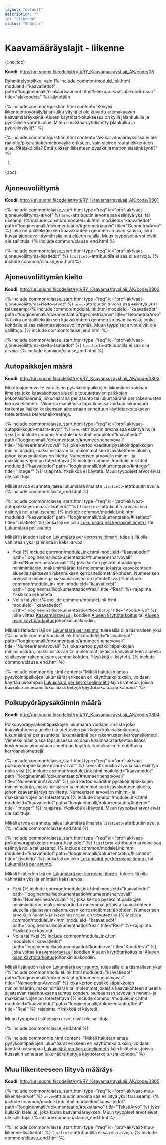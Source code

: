 ```yaml
---
layout: "default"
description: ""
id: "liikenne"
status: "Ehdotus"
---
```

# Kaavamääräyslajit - liikenne
{:.no_toc}

**Koodi**: <http://uri.suomi.fi/codelist/rytj/RY_KaavamaaraysLaji_AK/code/08>

Ryhmittelyotsikko, vain {% include common/moduleLink.html moduleId="kaavatiedot" path="looginenmalli/elinkaarisaannot.html#elinkaari-vaat-alakoodi-maar" title="alakoodeja" %} käytetään.

{% include common/question.html content="Kevyen liikenteen/pyöräily/jalankulku väyliä ei ole kuvattu asemakaavan kaavamääräyksinä. Alueen käyttötarkoituksessa on kyllä jalankululle ja pyöräilylle varattu alue. Miten ilmaistaan yhdistetty jalankulku ja pyöräilyväylä?" %}

{% include common/question.html content="AK-kaavamääräyksissä ei ole raitiotie/pikaraitiotie/metroväyliä erikseen, vain yleinen rautatieliikenteen alue. Pitäiskö olla? Entä julkisen liikenteen pysäkit ja metron sisäänkäynti?" %}

1. 
{:toc}

## Ajoneuvoliittymä
**Koodi**: <http://uri.suomi.fi/codelist/rytj/RY_KaavamaaraysLaji_AK/code/0801>

{% include common/clause_start.html type="req" id="prof-ak/vaat-ajoneuvoliittyma-arvot" %}
```arvo```-attribuutin arvona saa esiintyä yksi tai useampi {% include common/moduleLink.html moduleId="kaavatiedot" path="looginenmalli/dokumentaatio/#geometriaarvo" title="GeometriaArvo" %} joka on päällekkäin sen kaavakohteen geometrian osan kanssa, joka kuvaa ajoneuvoliittymän sijaintia alueen rajalla. Muun tyyppiset arvot eivät ole sallittuja.
{% include common/clause_end.html %}

{% include common/clause_start.html type="req" id="prof-ak/vaat-ajoneuvoliittyma-lisatiedot" %}
```lisatieto```-attribuutilla ei saa olla arvoja.
{% include common/clause_end.html %}

## Ajoneuvoliittymän kielto
**Koodi**: <http://uri.suomi.fi/codelist/rytj/RY_KaavamaaraysLaji_AK/code/0802>

{% include common/clause_start.html type="req" id="prof-ak/vaat-ajoneuvoliittyma-kielto-arvot" %}
```arvo```-attribuutin arvona saa esiintyä yksi tai useampi {% include common/moduleLink.html moduleId="kaavatiedot" path="looginenmalli/dokumentaatio/#geometriaarvo" title="GeometriaArvo" %} joka on päällekkäin sen kaavakohteen geometrian osan kanssa, jonka kohdalle ei saa rakentaa ajoneuvoliittymää. Muun tyyppiset arvot eivät ole sallittuja.
{% include common/clause_end.html %}

{% include common/clause_start.html type="req" id="prof-ak/vaat-ajoneuvoliittyma-kielto-lisatiedot" %}
```lisatieto```-attribuutilla ei saa olla arvoja.
{% include common/clause_end.html %}

## Autopaikkojen määrä
**Koodi**: <http://uri.suomi.fi/codelist/rytj/RY_KaavamaaraysLaji_AK/code/0803>

Moottoajoneuvoille varattujen pysäköintipaikkojen lukumäärä voidaan ilmaista joko kaavakohteen alueelle toteutettavien paikkojen kokonaismääränä, lukumääränä per asunto tai lukumääränä per rakennusten kerrosneliömetri. Viimeksi mainitussa tapauksessa voidaan lukumäärä tarkentaa lisäksi koskemaan ainoastaan annettuun käyttötarkoitukseen toteutettavia kerrosneliömetrejä.

{% include common/clause_start.html type="req" id="prof-ak/vaat-autopaikkojen-maara-arvot" %}
```arvo```-attribuutin arvona saa esiintyä nolla yksi {% include common/moduleLink.html moduleId="kaavatiedot" path="looginenmalli/dokumentaatio/#numeerinenarvovali" title="NumeerinenArvovali" %} joka kertoo vaaditun pysäköintipaikkojen minimimäärän, maksimimäärän tai molemmat sen kaavakohteen aluella, johon kaavamääräys on liitetty. Numeerisen arvovälin minimi- ja maksimiarvojen on toteutettava {% include common/moduleLink.html moduleId="kaavatiedot" path="looginenmalli/dokumentaatio/#integer" title="Integer" %}-rajapinta. Yksikköä ei käytetä. Muun tyyppiset arvot eivät ole sallittuja.

Mikäli arvoa ei anneta, tulee lukumäärä ilmaista ```lisätieto```-attribuutin avulla.
{% include common/clause_end.html %}

{% include common/clause_start.html type="req" id="prof-ak/vaat-autopaikkojen-maara-lisatiedot" %}
```lisatieto```-attribuutin arvoina saa esiintyä nolla tai useampi {% include common/moduleLink.html moduleId="kaavatiedot" path="looginenmalli/dokumentaatio/#lisatieto" title="Lisatieto" %} jonka laji on joko [Lukumäärä per kerrosneliömetri](http://uri.suomi.fi/codelist/rytj/RY_Lisatiedonlaji_AK/code/12), tai [Lukumäärä per asunto](http://uri.suomi.fi/codelist/rytj/RY_Lisatiedonlaji_AK/code/13).

Mikäli lisätiedon laji on [Lukumäärä per kerrosneliömetri](http://uri.suomi.fi/codelist/rytj/RY_Lisatiedonlaji_AK/code/12), tulee sillä olla vähintään yksi ja enintään kaksi arvoa:
*  Yksi {% include common/moduleLink.html moduleId="kaavatiedot" path="looginenmalli/dokumentaatio/#numeerinenarvovali" title="NumeerinenArvovali" %} joka kertoo pysäköintipaikkojen minimimäärän, maksimimäärän tai molemmat jokaista kaavakohteen alueella sijaitsevan rakennuksen kerrosneliömetriä kohden. Numeerisen arvovälin minimi- ja maksimiarvojen on toteutettava {% include common/moduleLink.html moduleId="kaavatiedot" path="looginenmalli/dokumentaatio/#real" title="Real" %}-rajapinta. Yksikköä ei käytetä.
* Nolla tai yksi {% include common/moduleLink.html moduleId="kaavatiedot" path="looginenmalli/dokumentaatio/#koodiarvo" title="KoodiArvo" %} joka viittaa [KaavamääraysLaji](http://uri.suomi.fi/codelist/rytj/RY_KaavamaaraysLaji_AK/code/01) koodien [Alueen käyttötarkoitus](http://uri.suomi.fi/codelist/rytj/RY_KaavamaaraysLaji_AK/code/01) tai [Alueen osan käyttötarkoitus](http://uri.suomi.fi/codelist/rytj/RY_KaavamaaraysLaji_AK/code/02) johonkin alakoodiin.

Mikäli lisätiedon laji on [Lukumäärä per asunto](http://uri.suomi.fi/codelist/rytj/RY_Lisatiedonlaji_AK/code/13), tulee sillä olla täsmälleen yksi {% include common/moduleLink.html moduleId="kaavatiedot" path="looginenmalli/dokumentaatio/#numeerinenarvovali" title="NumeerinenArvovali" %} joka kertoo pysäköintipaikkojen minimimäärän, maksimimäärän tai molemmat jokaista kaavakohteen alueella sijaitsevan rakennuksen asuntoa kohden. Yksikköä ei käytetä.
{% include common/clause_end.html %}

{% include common/tip.html content="Mikäli halutaan antaa pysyköintipaikojen lukumäärät erikseen eri käyttötarkoituksiin, voidaan käyttää useampaa [Lukumäärä per kerrosneliömetri](http://uri.suomi.fi/codelist/rytj/RY_Lisatiedonlaji_AK/code/12)-lajin lisätietoa, joissa kussakin annetaan lukumäärä tiettyjä käyttötarkoituksia kohden." %}

## Polkupyöräpysäköinnin määrä
**Koodi**: <http://uri.suomi.fi/codelist/rytj/RY_KaavamaaraysLaji_AK/code/0804>

Polkupyöräpysäköintipaikkojen lukumäärä voidaan ilmaista joko kaavakohteen alueelle toteutettavien paikkojen kokonaismääränä, lukumääränä per asunto tai lukumääränä per rakennusten kerrosneliömetri. Viimeksi mainitussa tapauksessa voidaan lukumäärä tarkentaa lisäksi koskemaan ainoastaan annettuun käyttötarkoitukseen toteutettavia kerrosneliömetrejä.

{% include common/clause_start.html type="req" id="prof-ak/vaat-polkupyorapaikkojen-maara-arvot" %}
```arvo```-attribuutin arvona saa esiintyä nolla yksi {% include common/moduleLink.html moduleId="kaavatiedot" path="looginenmalli/dokumentaatio/#numeerinenarvovali" title="NumeerinenArvovali" %} joka kertoo vaaditun pysäköintipaikkojen  minimimäärän, maksimimäärän tai molemmat sen kaavakohteen aluella, johon kaavamääräys on liitetty. Numeerisen arvovälin minimi- ja maksimiarvojen on toteutettava {% include common/moduleLink.html moduleId="kaavatiedot" path="looginenmalli/dokumentaatio/#integer" title="Integer" %}-rajapinta. Yksikköä ei käytetä. Muun tyyppiset arvot eivät ole sallittuja.

Mikäli arvoa ei anneta, tulee lukumäärä ilmaista ```lisätieto```-attribuutin avulla.
{% include common/clause_end.html %}

{% include common/clause_start.html type="req" id="prof-ak/vaat-polkupyorapaikkojen-maara-lisatiedot" %}
```lisatieto```-attribuutin arvoina saa esiintyä nolla tai useampi {% include common/moduleLink.html moduleId="kaavatiedot" path="looginenmalli/dokumentaatio/#lisatieto" title="Lisatieto" %} jonka laji on joko [Lukumäärä per kerrosneliömetri](http://uri.suomi.fi/codelist/rytj/RY_Lisatiedonlaji_AK/code/12), tai [Lukumäärä per asunto](http://uri.suomi.fi/codelist/rytj/RY_Lisatiedonlaji_AK/code/13).

Mikäli lisätiedon laji on [Lukumäärä per kerrosneliömetri](http://uri.suomi.fi/codelist/rytj/RY_Lisatiedonlaji_AK/code/12), tulee sillä olla vähintään yksi ja enintään kaksi arvoa:
*  Yksi {% include common/moduleLink.html moduleId="kaavatiedot" path="looginenmalli/dokumentaatio/#numeerinenarvovali" title="NumeerinenArvovali" %} joka kertoo pysäköintipaikkojen minimimäärän, maksimimäärän tai molemmat jokaista kaavakohteen alueella sijaitsevan rakennuksen kerrosneliömetriä kohden. Numeerisen arvovälin minimi- ja maksimiarvojen on toteutettava {% include common/moduleLink.html moduleId="kaavatiedot" path="looginenmalli/dokumentaatio/#real" title="Real" %}-rajapinta. Yksikköä ei käytetä.
* Nolla tai Yksi {% include common/moduleLink.html moduleId="kaavatiedot" path="looginenmalli/dokumentaatio/#koodiarvo" title="KoodiArvo" %} joka viittaa [KaavamääraysLaji](http://uri.suomi.fi/codelist/rytj/RY_KaavamaaraysLaji_AK/code/01) koodien [Alueen käyttötarkoitus](http://uri.suomi.fi/codelist/rytj/RY_KaavamaaraysLaji_AK/code/01) tai [Alueen osan käyttötarkoitus](http://uri.suomi.fi/codelist/rytj/RY_KaavamaaraysLaji_AK/code/02) johonkin alakoodiin.

Mikäli lisätiedon laji on [Lukumäärä per asunto](http://uri.suomi.fi/codelist/rytj/RY_Lisatiedonlaji_AK/code/13), tulee sillä olla täsmälleen yksi {% include common/moduleLink.html moduleId="kaavatiedot" path="looginenmalli/dokumentaatio/#numeerinenarvovali" title="NumeerinenArvovali" %} joka kertoo pysäköintipaikkojen minimimäärän, maksimimäärän tai molemmat jokaista kaavakohteen alueella sijaitsevan rakennuksen asuntoa kohden. Numeerisen arvovälin minimi- ja maksimiarvojen on toteutettava {% include common/moduleLink.html moduleId="kaavatiedot" path="looginenmalli/dokumentaatio/#real" title="Real" %}-rajapinta. Yksikköä ei käytetä.

Muun tyyppiset lisätietojen arvot eivät ole sallittuja.

{% include common/clause_end.html %}

{% include common/tip.html content="Mikäli halutaan antaa pysyköintipaikojen lukumäärät erikseen eri käyttötarkoituksiin, voidaan käyttää useampaa [Lukumäärä per kerrosneliömetri](http://uri.suomi.fi/codelist/rytj/RY_Lisatiedonlaji_AK/code/12)-lajin lisätietoa, joissa kussakin annetaan lukumäärä tiettyjä käyttötarkoituksia kohden." %}

## Muu liikenteeseen liityvä määräys
**Koodi**: <http://uri.suomi.fi/codelist/rytj/RY_KaavamaaraysLaji_AK/code/0805>

{% include common/clause_start.html type="req" id="prof-ak/vaat-muu-liikenne-arvot" %}
```arvo```-attribuutin arvoina saa esiintyä yksi tai useampi {% include common/moduleLink.html moduleId="kaavatiedot" path="looginenmalli/dokumentaatio/#tekstiarvo" title="TekstiArvo" %} (yksi kullakin kielellä), joka kuvaa kaavamääräyksen. Muun tyyppiset arvot eivät ole sallittuja.
{% include common/clause_end.html %}

{% include common/clause_start.html type="req" id="prof-ak/vaat-muu-liikenne-lisatiedot" %}
```lisatieto```-attribuutilla ei saa olla arvoja.
{% include common/clause_end.html %}
